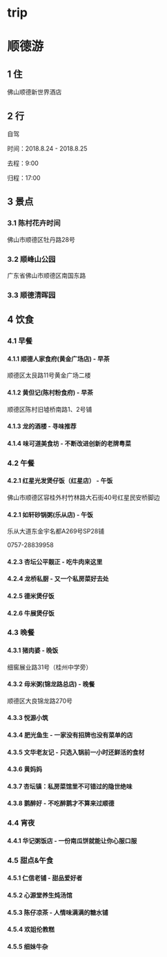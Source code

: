 # trip
# 顺德游



## 1 住

 佛山顺德新世界酒店 

## 2 行

自驾

时间：2018.8.24 - 2018.8.25

去程：9:00

归程：17:00

## 3 景点

### 3.1 陈村花卉时间

佛山市顺德区牡丹路28号 

### 3.2 顺峰山公园

广东省佛山市顺德区南国东路 

### 3.3  顺德清晖园



## 4 饮食

### 4.1 早餐

#### 4.1.1 顺德人家食府(黄金广场店)  - 早茶

顺德区太艮路11号黄金广场二楼 

#### 4.1.2 黄但记(陈村粉食府)  - 早茶

顺德区陈村旧墟桥南路1、2号铺 

#### 4.1.3 龙的酒楼 - 寻味推荐

#### 4.1.4 味可道美食坊 - 不断改进创新的老牌粤菜

### 4.2 午餐

#### 4.2.1 红星光发煲仔饭（红星店） - 午饭

佛山市顺德区容桂外村竹林路大石街40号红星民安桥脚边 

#### 4.2.1 如轩砂锅粥(乐从店) - 午饭

乐从大道东金宇名都A269号SP28铺 

0757-28839958 

#### 4.2.3 杏坛公平靓正 - 吃牛肉来这里

#### 4.2.4 龙桥私厨 - 又一个私房菜好去处

#### 4.2.5 德米煲仔饭

#### 4.2.6 牛展煲仔饭

### 4.3 晚餐

#### 4.3.1 猪肉婆 - 晚饭

细窖展业路31号（桂州中学旁） 

#### 4.3.2 毋米粥(锦龙路总店) - 晚餐

顺德区大良锦龙路270号

#### 4.3.3 悦源小筑

#### 4.3.4 肥光鱼生 - 一家没有招牌也没有菜单的店

#### 4.3.5 文华老友记 - 只选入锅前一小时还鲜活的食材

#### 4.3.6 黄妈妈

#### 4.3.7 杏坛镇：私房菜馆里不可错过的隐世绝味

#### 4.3.8 鹅醉好 - 不吃醉鹅才不算来过顺德



### 4.4 宵夜

#### 4.4.1 华记粥饭店 - 一份南瓜饼就能让你心服口服





### 4.5 甜点&午食

#### 4.5.1 仁信老铺 - 甜品爱好者

#### 4.5.2 心源堂养生炖汤馆

#### 4.5.3 陈仔凉茶 - 人情味满满的糖水铺

#### 4.5.4 欢姐伦教糕

#### 4.5.5 细妹牛杂
